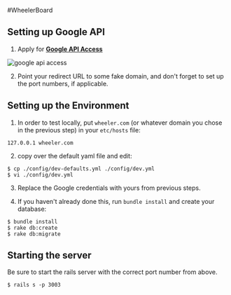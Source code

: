 #WheelerBoard

## Setting up Google API
1) Apply for [**Google API Access**](https://code.google.com/apis/console/b/0/)

![google api access](http://i.imgur.com/nsMMw.jpg)

2) Point your redirect URL to some fake domain, and don't forget to set up the port numbers, if applicable.

## Setting up the Environment
1) In order to test locally, put `wheeler.com` (or whatever domain you chose in the previous step) in your `etc/hosts` file:

```
127.0.0.1 wheeler.com
```

2) copy over the default yaml file and edit:

```
$ cp ./config/dev-defaults.yml ./config/dev.yml
$ vi ./config/dev.yml
```

3) Replace the Google credentials with yours from previous steps.

4) If you haven't already done this, run `bundle install` and create your database:

```
$ bundle install
$ rake db:create
$ rake db:migrate
```

## Starting the server
Be sure to start the rails server with the correct port number from above.

```
$ rails s -p 3003
```

